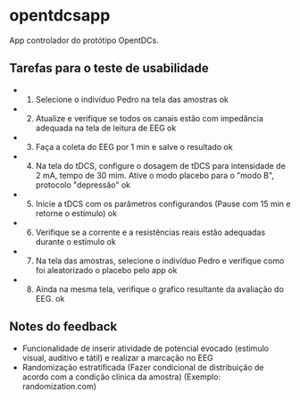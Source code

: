 # opentdcsapp

App controlador do protótipo OpentDCs.

## Tarefas para o teste de usabilidade

- 1) Selecione o indivíduo Pedro na tela das amostras ok
- 2) Atualize e verifique se todos os canais estão com impedância adequada na tela de leitura de EEG ok
- 3) Faça a coleta do EEG por 1 min e salve o resultado ok
- 4) Na tela do tDCS, configure o dosagem de tDCS para intensidade de 2 mA, tempo de 30 mim. Ative o modo placebo para o "modo B", protocolo "depressão" ok
- 5) Inicie a tDCS com os parâmetros configurandos (Pause com 15 min e retorne o estímulo) ok
- 6) Verifique se a corrente e a resistências reais estão adequadas durante o estímulo  ok
- 7) Na tela das amostras, selecione o indivíduo Pedro e verifique como foi aleatorizado o placebo pelo app ok
- 8) Ainda na mesma tela, verifique o grafico resultante da avaliação do EEG. ok

## Notes do feedback

- Funcionalidade de inserir atividade de potencial evocado (estimulo  visual, auditivo e tátil) e realizar a marcação no EEG
- Randomização estratificada (Fazer condicional de distribuição de acordo com a condição clinica da amostra) (Exemplo: randomization.com)


